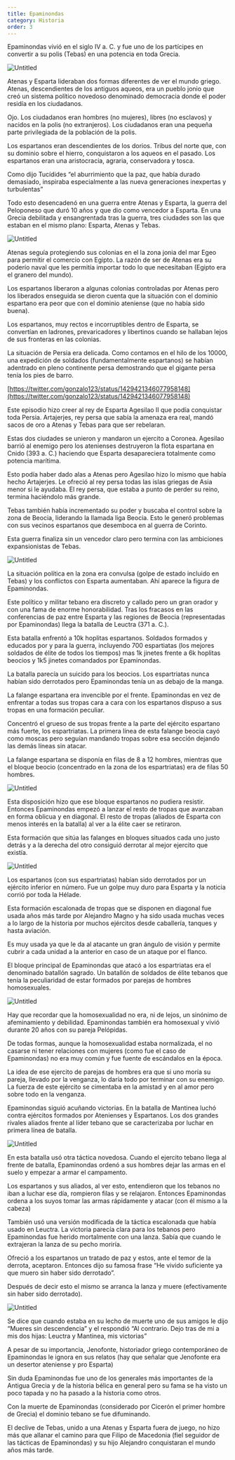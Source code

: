 ```yaml
---
title: Epaminondas
category: Historia
order: 3
---
```


Epaminondas vivió en el siglo IV a. C. y fue uno de los partícipes en convertir a su polis (Tebas) en una potencia en toda Grecia.

![Untitled]({{site.baseurl}}/images/Epaminondas%205eb83759230f47c4856e17b37dd61bc7/Epaminondas_png__527686_.png)

Atenas y Esparta lideraban dos formas diferentes de ver el mundo griego. Atenas, descendientes de los antiguos aqueos, era un pueblo jonio que creó un sistema político novedoso denominado democracia donde el poder residía en los ciudadanos. 

Ojo. Los ciudadanos eran hombres (no mujeres), libres (no esclavos) y nacidos en la polis (no extranjeros). Los ciudadanos eran una pequeña parte privilegiada de la población de la polis. 

Los espartanos eran descendientes de los dorios. Tribus del norte que, con su dominio sobre el hierro, conquistaron a los aqueos en el pasado. Los espartanos eran una aristocracia, agraria, conservadora y tosca.

Como dijo Tucídides “el aburrimiento que la paz, que había durado demasiado, inspiraba especialmente a las nueva generaciones inexpertas y turbulentas”

Todo esto desencadenó en una guerra entre Atenas y Esparta, la guerra del Peloponeso que duró 10 años y que dio como vencedor a Esparta. En una Grecia debilitada y ensangrentada tras la guerra, tres ciudades son las que estaban en el mismo plano: Esparta, Atenas y Tebas.

![Untitled]({{site.baseurl}}/images/Epaminondas%205eb83759230f47c4856e17b37dd61bc7/https___upload_wikimedia_org_wikipedia_commons_a_a8_Mapa_Grecia_Antigua_svg.png)

Atenas seguía protegiendo sus colonias en el la zona jonia del mar Egeo para permitir el comercio con Egipto. La razón de ser de Atenas era su poderío naval que les permitía importar todo lo que necesitaban (Egipto era el granero del mundo).

Los espartanos liberaron a algunas colonias controladas por Atenas pero los liberados enseguida se dieron cuenta que la situación con el dominio espartano era peor que con el dominio ateniense (que no había sido buena).

Los espartanos, muy rectos e incorruptibles dentro de Esparta, se convertían en ladrones, prevaricadores y libertinos cuando se hallaban lejos de sus fronteras en las colonias.

La situación de Persia era delicada. Como contamos en el hilo de los 10000, una expedición de soldados (fundamentalmente espartanos) se habían adentrado en pleno continente persa demostrando que el gigante persa tenía los pies de barro.

[https://twitter.com/gonzalo123/status/1429421346077958148](https://twitter.com/gonzalo123/status/1429421346077958148)

Este episodio hizo creer al rey de Esparta Agesilao II que podía conquistar toda Persia. Artajerjes, rey persa que sabía la amenaza era real, mandó sacos de oro a Atenas y Tebas para que ser rebelaran.

Estas dos ciudades se unieron y mandaron un ejercito a Coronea. Agesilao barrió al enemigo pero los atenienses destruyeron la flota espartana en Cnido (393 a. C.) haciendo que Esparta desapareciera totalmente como potencia marítima.

Esto podía haber dado alas a Atenas pero Agesilao hizo lo mismo que había hecho Artajerjes. Le ofreció al rey persa todas las islas griegas de Asia menor si le ayudaba. El rey persa, que estaba a punto de perder su reino, termina haciéndolo más grande.

Tebas también había incrementado su poder y buscaba el control sobre la zona de Beocia, liderando la llamada liga Beocia. Esto le generó problemas con sus vecinos espartanos que desemboca en al guerra de Corinto. 

Esta guerra finaliza sin un vencedor claro pero termina con las ambiciones expansionistas de Tebas.

![Untitled]({{site.baseurl}}/images/Epaminondas%205eb83759230f47c4856e17b37dd61bc7/Untitled.png)

La situación política en la zona era convulsa (golpe de estado incluido en Tebas) y los conflictos con Esparta aumentaban. Ahí aparece la figura de Epaminondas.

Este político y militar tebano era discreto y callado pero un gran orador y con una fama de enorme honorabilidad. Tras los fracasos en las conferencias de paz entre Esparta y las regiones de Beocia (representadas por Epaminondas) llega la batalla de Leuctra (371 a. C.).

Esta batalla enfrentó a 10k hoplitas espartanos. Soldados formados y educados por y para la guerra, incluyendo 700 espartiatas (los mejores soldados de élite de todos los tiempos) mas 1k jinetes frente a 6k hoplitas beocios y 1k5 jinetes comandados por Epaminondas.  

La batalla parecía un suicido para los beocios. Los espartriatas nunca habían sido derrotados pero Epaminondas tenía un as debajo de la manga.

La falange espartana era invencible por el frente. Epaminondas en vez de enfrentar a todas sus tropas cara a cara con los espartanos dispuso a sus tropas en una formación peculiar. 

Concentró el grueso de sus tropas frente a la parte del ejército espartano más fuerte, los espartriatas. La primera línea de esta falange beocia cayó como moscas pero seguían mandando tropas sobre esa sección dejando las demás líneas sin atacar. 

La falange espartana se disponía en filas de 8 a 12 hombres, mientras que el bloque beocio (concentrado en la zona de los espartriatas) era de filas 50 hombres.

![Untitled]({{site.baseurl}}/images/Epaminondas%205eb83759230f47c4856e17b37dd61bc7/Cuando_Tebas_derroto_a_los_espartanos__el_primer_uso_conocido_de_la_formacion_escalonada.png)

Esta disposición hizo que ese bloque espartanos no pudiera resistir. Entonces Epaminondas empezó a lanzar el resto de tropas que avanzaban en forma oblicua y en diagonal. El resto de tropas (aliados de Esparta con menos interés en la batalla) al ver a la élite caer se retiraron.

Esta formación que sitúa las falanges en bloques situados cada uno justo detrás y a la derecha del otro consiguió derrotar al mejor ejercito que existía. 

![Untitled]({{site.baseurl}}/images/Epaminondas%205eb83759230f47c4856e17b37dd61bc7/Cuando_Tebas_derroto_a_los_espartanos__el_primer_uso_conocido_de_la_formacion_escalonada%201.png)

Los espartanos (con sus espartriatas) habían sido derrotados por un ejército inferior en número. Fue un golpe muy duro para Esparta y la noticia corrió por toda la Hélade.

Esta formación escalonada de tropas que se disponen en diagonal fue usada años más tarde por Alejandro Magno y ha sido usada muchas veces a lo largo de la historia por muchos ejércitos desde caballería, tanques y hasta aviación. 

Es muy usada ya que le da al atacante un gran ángulo de visión y permite cubrir a cada unidad a la anterior en caso de un ataque por el flanco.

El bloque principal de Epaminondas que atacó a los espartriatas era el denominado batallón sagrado. Un batallón de soldados de élite tebanos que tenía la peculiaridad de estar formados por parejas de hombres homosexuales. 

![Untitled]({{site.baseurl}}/images/Epaminondas%205eb83759230f47c4856e17b37dd61bc7/thebes-820x492_jpg__820492_.png)

Hay que recordar que la homosexualidad no era, ni de lejos, un sinónimo de afeminamiento y debilidad. Epaminondas también era homosexual y vivió durante 20 años con su pareja Pelópidas. 

De todas formas, aunque la homosexualidad estaba normalizada, el no casarse ni tener relaciones con mujeres (como fue el caso de Epaminondas) no era muy común y fue fuente de escándalos en la época. 

La idea de ese ejercito de parejas de hombres era que si uno moría su pareja, llevado por la venganza, lo daría todo por terminar con su enemigo. La fuerza de este ejército se cimentaba en la amistad y en al amor pero sobre todo en la venganza.

Epaminondas siguió acuñando victorias. En la batalla de Mantinea luchó contra ejércitos formados por Atenienses y Espartanos. Los dos grandes rivales aliados frente al líder tebano que se caracterizaba por luchar en primera línea de batalla.

![Untitled]({{site.baseurl}}/images/Epaminondas%205eb83759230f47c4856e17b37dd61bc7/https___upload_wikimedia_org_wikipedia_commons_8_83_Antigua_grecia_svg.png)

En esta batalla usó otra táctica novedosa. Cuando el ejercito tebano llega al frente de batalla, Epaminondas ordenó a sus hombres dejar las armas en el suelo y empezar a armar el campamento.

Los espartanos y sus aliados, al ver esto, entendieron que los tebanos no iban a luchar ese día, rompieron filas y se relajaron. Entonces Epaminondas ordena a los suyos tomar las armas rápidamente y atacar (con él mismo a la cabeza) 

También usó una versión modificada de la táctica escalonada que había usado en Leuctra. La victoria parecía clara para los tebanos pero Epaminondas fue herido mortalmente con una lanza. Sabía que cuando le extrajeran la lanza de su pecho moriría. 

Ofreció a los espartanos un tratado de paz y estos, ante el temor de la derrota, aceptaron. Entonces dijo su famosa frase “He vivido suficiente ya que muero sin haber sido derrotado”. 

Después de decir esto el mismo se arranca la lanza y muere (efectivamente sin haber sido derrotado).

![Untitled]({{site.baseurl}}/images/Epaminondas%205eb83759230f47c4856e17b37dd61bc7/418-362-Epaminondas_jpg__495375_.png)

Se dice que cuando estaba en su lecho de muerte uno de sus amigos le dijo “Mueres sin descendencia” y el respondió “Al contrario. Dejo tras de mi a mis dos hijas: Leuctra y Mantinea, mis victorias”

A pesar de su importancia, Jenofonte, historiador griego contemporáneo de Epaminondas le ignora en sus relatos (hay que señalar que Jenofonte era un desertor ateniense y pro Esparta) 

Sin duda Epaminondas fue uno de los generales más importantes de la Antigua Grecia y de la historia bélica en general pero su fama se ha visto un poco tapada y no ha pasado a la historia como otros.

Con la muerte de Epaminondas (considerado por Cicerón el primer hombre de Grecia) el dominio tebano se fue difuminando. 

El declive de Tebas, unido a una Atenas y Esparta fuera de juego, no hizo más que allanar el camino para que Filipo de Macedonia (fiel seguidor de las tácticas de Epaminondas) y su hijo Alejandro conquistaran el mundo años más tarde.
